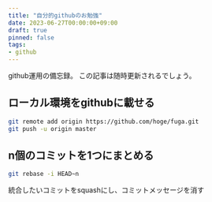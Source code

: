 ```yaml
---
title: "自分的githubのお勉強"
date: 2023-06-27T00:00:00+09:00
draft: true
pinned: false
tags:
- github
---
```

github運用の備忘録。
この記事は随時更新されるでしょう。
<!--more-->

## ローカル環境をgithubに載せる
```bash
git remote add origin https://github.com/hoge/fuga.git
git push -u origin master
```

## n個のコミットを1つにまとめる
```bash
git rebase -i HEAD~n
```
統合したいコミットをsquashにし、コミットメッセージを消す